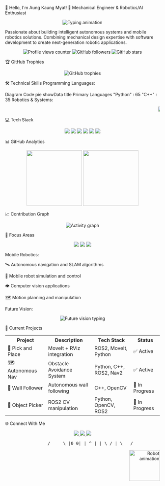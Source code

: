 👋 Hello, I'm Aung Kaung Myat!
🤖 Mechanical Engineer & Robotics/AI Enthusiast
<!-- Animation: Typing effect for the header --><div align="center"> <img src="https://readme-typing-svg.herokuapp.com?font=Roboto&size=25&duration=4000&pause=1000&color=00F7FF&center=true&vCenter=true&width=500&lines=Building+the+future+of+robotics;From+concept+to+reality;Mechanical+meets+digital;Innovating+through+automation" alt="Typing animation" /> </div>
Passionate about building intelligent autonomous systems and mobile robotics solutions. Combining mechanical design expertise with software development to create next-generation robotic applications.

<!-- Animation: View counter with pulse effect --><div align="center"> <img src="https://komarev.com/ghpvc/?username=AungKaung1928&color=00F7FF&style=for-the-badge&label=PROFILE+VIEWS" alt="Profile views counter" /> <!-- Animation: Floating badges --> <img src="https://img.shields.io/github/followers/AungKaung1928?label=Followers&style=social&color=00F7FF" alt="GitHub followers" /> <img src="https://img.shields.io/github/stars/AungKaung1928?label=Stars&style=social&color=00F7FF" alt="GitHub stars" /> </div>
🏆 GitHub Trophies
<!-- Animation: Rotating trophies --><div align="center"> <img src="https://github-profile-trophy.vercel.app/?username=AungKaung1928&theme=nord&no-frame=true&row=1&column=6&margin-w=15&margin-h=15&animation=scale" alt="GitHub trophies" /> </div>
🛠️ Technical Skills
Programming Languages:

Diagram
Code
pie showData
    title Primary Languages
    "Python" : 65
    "C++" : 35
Robotics & Systems:

<!-- Animation: Scrolling skills --><marquee behavior="scroll" direction="left" scrollamount="8"> <img src="https://img.shields.io/badge/ROS2-22314E?style=for-the-badge&logo=ROS&logoColor=white" /> <img src="https://img.shields.io/badge/SLAM-FF6F00?style=for-the-badge&logo=robot&logoColor=white" /> <img src="https://img.shields.io/badge/MoveIt-005A9C?style=for-the-badge" /> <img src="https://img.shields.io/badge/OpenCV-27338e?style=for-the-badge&logo=OpenCV&logoColor=white" /> <img src="https://img.shields.io/badge/RViz-00BFFF?style=for-the-badge" /> <img src="https://img.shields.io/badge/Gazebo-3DDC84?style=for-the-badge&logo=ubuntu&logoColor=white" /> </marquee>
💻 Tech Stack
<!-- Animation: Floating tech stack badges --><div align="center"> <img src="https://img.shields.io/badge/Python-FFD43B?style=for-the-badge&logo=python&logoColor=blue" /> <img src="https://img.shields.io/badge/C%2B%2B-00599C?style=for-the-badge&logo=c%2B%2B&logoColor=white" /> <img src="https://img.shields.io/badge/ROS2-22314E?style=for-the-badge&logo=ROS&logoColor=white" /> <img src="https://img.shields.io/badge/OpenCV-27338e?style=for-the-badge&logo=OpenCV&logoColor=white" /> <img src="https://img.shields.io/badge/Linux-FCC624?style=for-the-badge&logo=linux&logoColor=black" /> <img src="https://img.shields.io/badge/GIT-E44C30?style=for-the-badge&logo=git&logoColor=white" /> </div>
📊 GitHub Analytics
<!-- Animation: Growing charts --><div align="center" style="position:relative;"> <img height="180em" src="https://github-readme-stats.vercel.app/api?username=AungKaung1928&show_icons=true&theme=dark&count_private=true&include_all_commits=true" /> <img height="180em" src="https://github-readme-stats.vercel.app/api/top-langs/?username=AungKaung1928&layout=compact&theme=dark&langs_count=8" /> </div>
📈 Contribution Graph
<!-- Animation: Pulsing graph --><div align="center"> <img src="https://github-readme-activity-graph.vercel.app/graph?username=AungKaung1928&theme=nord&area=true&hide_border=true&radius=16&animation=ripple" alt="Activity graph" /> </div>
🚀 Focus Areas
<!-- Animation: Bouncing icons --><div align="center"> <img src="https://img.shields.io/badge/-Mobile_Robotics-00BFFF?style=for-the-badge&logo=robot&logoColor=white" /> <img src="https://img.shields.io/badge/-Computer_Vision-27338e?style=for-the-badge&logo=opencv&logoColor=white" /> <img src="https://img.shields.io/badge/-Autonomous_Systems-FF6F00?style=for-the-badge&logo=autonomous&logoColor=white" /> </div>
Mobile Robotics:

🛰️ Autonomous navigation and SLAM algorithms

🤖 Mobile robot simulation and control

👁️ Computer vision applications

🗺️ Motion planning and manipulation

Future Vision:

<!-- Animation: Typewriter effect --><div align="center"> <img src="https://readme-typing-svg.herokuapp.com?font=Roboto&size=18&duration=3000&pause=500&color=00F7FF&center=true&vCenter=true&width=500&lines=🤖+Fully+Autonomous+Mobile+Robots;🏥+AI-Powered+Medical+Robots;🏭+Smart+Factories+%26+Construction" alt="Future vision typing" /> </div>
🎯 Current Projects
<!-- Animation: Rotating table --><div align="center"> <table> <tr> <th>Project</th> <th>Description</th> <th>Tech Stack</th> <th>Status</th> </tr> <tr> <td>🤖 Pick and Place</td> <td>MoveIt + RViz integration</td> <td>ROS2, MoveIt, Python</td> <td>✅ Active</td> </tr> <tr> <td>🗺️ Autonomous Nav</td> <td>Obstacle Avoidance System</td> <td>Python, C++, ROS2, Nav2</td> <td>✅ Active</td> </tr> <tr> <td>🧱 Wall Follower</td> <td>Autonomous wall following</td> <td>C++, OpenCV</td> <td>🚧 In Progress</td> </tr> <tr> <td>🎨 Object Picker</td> <td>ROS2 CV manipulation</td> <td>Python, OpenCV, ROS2</td> <td>🚧 In Progress</td> </tr> </table> </div>
🌐 Connect With Me
<!-- Animation: Pulsing social links --><div align="center"> <a href="https://www.linkedin.com/in/aung-kaung-myat-30943a215/"> <img src="https://img.shields.io/badge/LinkedIn-0077B5?style=for-the-badge&logo=linkedin&logoColor=white&animation=pulse" /> </a> <a href="https://github.com/AungKaung1928"> <img src="https://img.shields.io/badge/GitHub-100000?style=for-the-badge&logo=github&logoColor=white&animation=pulse" /> </a> <a href="mailto:aungkaungmyattt1928@gmail.com"> <img src="https://img.shields.io/badge/Email-D14836?style=for-the-badge&logo=gmail&logoColor=white&animation=pulse" /> </a> </div><!-- Animation: Robot ASCII art --><div align="center"> <pre> _____ /_____\ |0 0| | ^ | | \_/ | \___/ </pre> </div><!-- Animation: Floating robot --><div align="right"> <img src="https://media.giphy.com/media/Ll22OhMLAlVDb8UQWe/giphy.gif" width="100" height="100" alt="Robot animation" /> </div>

